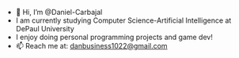 - 👋 Hi, I’m @Daniel-Carbajal
- I am currently studying Computer Science-Artificial Intelligence at DePaul University
- I enjoy doing personal programming projects and game dev!
- 📫 Reach me at: danbusiness1022@gmail.com

<!---
Daniel-Carbajal/Daniel-Carbajal is a ✨ special ✨ repository because its `README.md` (this file) appears on your GitHub profile.
You can click the Preview link to take a look at your changes.
--->
